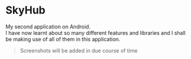 # SkyHub

My second application on Android.  
I have now learnt about so many different features and libraries and I shall be making use of all of them in this application.  
> Screenshots will be added in due course of time
